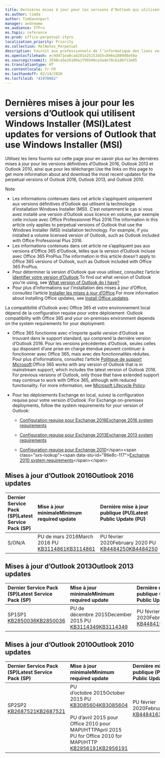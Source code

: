 ```yaml
---
title: Dernières mises à jour pour les versions d’Outlook qui utilisent Windows Installer (MSI)
ms.author: timda
author: TimDavenport
manager: andrewmo
ms.audience: ITPro
ms.topic: reference
ms.prod: office-perpetual-itpro
localization_priority: Priority
ms.collection: RelNotes_Perpetual
description: Fournit aux professionnels de l’informatique des liens vers les dernières informations sur les mises à jour pour les versions définitives d’Outlook 2016, Outlook 2013 et Outlook 2010
ms.openlocfilehash: ec9d4f1ea0cad201e25153455c896e2889d8e59a
ms.sourcegitcommit: 3598ca5e26109a1f99349ce3a4e70cb1d6f13e05
ms.translationtype: HT
ms.contentlocale: fr-FR
ms.lasthandoff: 02/14/2020
ms.locfileid: "41978682"
---
```

# <a name="latest-updates-for-versions-of-outlook-that-use-windows-installer-msi"></a><span data-ttu-id="86e8c-103">Dernières mises à jour pour les versions d’Outlook qui utilisent Windows Installer (MSI)</span><span class="sxs-lookup"><span data-stu-id="86e8c-103">Latest updates for versions of Outlook that use Windows Installer (MSI)</span></span>

<span data-ttu-id="86e8c-104">Utilisez les liens fournis sur cette page pour en savoir plus sur les dernières mises à jour pour les versions définitives d’Outlook 2016, Outlook 2013 et Outlook 2010, ainsi que pour les télécharger.</span><span class="sxs-lookup"><span data-stu-id="86e8c-104">Use the links on this page to get more information about and download the most recent updates for the perpetual versions of Outlook 2016, Outlook 2013, and Outlook 2010.</span></span>
  
> [!NOTE]
> - <span data-ttu-id="86e8c-p101">Les informations contenues dans cet article s’appliquent uniquement aux versions définitives d’Outlook qui utilisent la technologie d’installation Windows Installer (MSI). C’est notamment le cas si vous avez installé une version d’Outlook sous licence en volume, par exemple celle incluse avec Office Professionnel Plus 2016.</span><span class="sxs-lookup"><span data-stu-id="86e8c-p101">The information in this article only applies to perpetual versions of Outlook that use the Windows Installer (MSI) installation technology. For example, if you installed a volume licensed version of Outlook, such as Outlook included with Office Professional Plus 2016.</span></span>
> - <span data-ttu-id="86e8c-107">Les informations contenues dans cet article ne s’appliquent pas aux versions d’Office 365 d’Outlook, telles que la version d’Outlook incluse avec Office 365 ProPlus.</span><span class="sxs-lookup"><span data-stu-id="86e8c-107">The information in this article doesn't apply to Office 365 versions of Outlook, such as Outlook included with Office 365 ProPlus.</span></span>
> - <span data-ttu-id="86e8c-108">Pour déterminer la version d’Outlook que vous utilisez, consultez l’article [Identifier votre version d’Outlook](https://support.office.com/article/b3a9568c-edb5-42b9-9825-d48d82b2257c).</span><span class="sxs-lookup"><span data-stu-id="86e8c-108">To find out what version of Outlook you're using, see [What version of Outlook do I have?](https://support.office.com/article/b3a9568c-edb5-42b9-9825-d48d82b2257c)</span></span>
> - <span data-ttu-id="86e8c-109">Pour plus d’informations sur l’installation des mises à jour d’Office, consultez l’article [Installer les mises à jour d’Office](https://support.office.com/article/2ab296f3-7f03-43a2-8e50-46de917611c5).</span><span class="sxs-lookup"><span data-stu-id="86e8c-109">For more information about installing Office updates, see [Install Office updates](https://support.office.com/article/2ab296f3-7f03-43a2-8e50-46de917611c5).</span></span> 
  
<span data-ttu-id="86e8c-110">La compatibilité d’Outlook avec Office 365 et votre environnement local dépend de la configuration requise pour votre déploiement :</span><span class="sxs-lookup"><span data-stu-id="86e8c-110">Outlook compatibility with Office 365 and your on-premises environment depends on the system requirements for your deployment:</span></span>
  
- <span data-ttu-id="86e8c-p102">Office 365 fonctionne avec n’importe quelle version d’Outlook se trouvant dans le support standard, qui comprend la dernière version d’Outlook 2016. Pour les versions précédentes d’Outlook, seules celles qui disposent d’une prise en charge étendue peuvent continuer à fonctionner avec Office 365, mais avec des fonctionnalités réduites. Pour plus d’informations, consultez l’article [Politique de support Microsoft](https://support.microsoft.com/lifecycle).</span><span class="sxs-lookup"><span data-stu-id="86e8c-p102">Office 365 works with any version of Outlook that is in mainstream support, which includes the latest version of Outlook 2016. For previous versions of Outlook, only those that have extended support may continue to work with Office 365, although with reduced functionality. For more information, see [Microsoft Lifecycle Policy](https://support.microsoft.com/lifecycle).</span></span>
    
- <span data-ttu-id="86e8c-114">Pour les déploiements Exchange en local, suivez la configuration requise pour votre version d’Outlook :</span><span class="sxs-lookup"><span data-stu-id="86e8c-114">For Exchange on-premises deployments, follow the system requirements for your version of Outlook:</span></span>
    
  - [<span data-ttu-id="86e8c-115">Configuration requise pour Exchange 2016</span><span class="sxs-lookup"><span data-stu-id="86e8c-115">Exchange 2016 system requirements</span></span>](https://docs.microsoft.com/Exchange/plan-and-deploy/system-requirements)
    
  - [<span data-ttu-id="86e8c-116">Configuration requise pour Exchange 2013</span><span class="sxs-lookup"><span data-stu-id="86e8c-116">Exchange 2013 system requirements</span></span>](https://docs.microsoft.com/exchange/exchange-2013-system-requirements-exchange-2013-help)
    
  - <span data-ttu-id="86e8c-117">[Configuration requise pour Exchange 2010](https://docs.microsoft.com/previous-versions/office/exchange-server-2010/aa996719(v=exchg.141))</span><span class="sxs-lookup"><span data-stu-id="86e8c-117">[Exchange 2010 system requirements](https://docs.microsoft.com/previous-versions/office/exchange-server-2010/aa996719(v=exchg.141))</span></span>

   
## <a name="outlook-2016-updates"></a><span data-ttu-id="86e8c-118">Mises à jour d’Outlook 2016</span><span class="sxs-lookup"><span data-stu-id="86e8c-118">Outlook 2016 updates</span></span>

|<span data-ttu-id="86e8c-119">**Dernier Service Pack (SP)**</span><span class="sxs-lookup"><span data-stu-id="86e8c-119">**Latest Service Pack (SP)**</span></span>|<span data-ttu-id="86e8c-120">**Mise à jour minimale**</span><span class="sxs-lookup"><span data-stu-id="86e8c-120">**Minimum required update**</span></span>|<span data-ttu-id="86e8c-121">**Dernière mise à jour publique (PU)**</span><span class="sxs-lookup"><span data-stu-id="86e8c-121">**Latest Public Update (PU)**</span></span>|
|:-----|:-----|:-----|
|<span data-ttu-id="86e8c-122">S/O</span><span class="sxs-lookup"><span data-stu-id="86e8c-122">N/A</span></span>  <br/> |<span data-ttu-id="86e8c-123">PU de mars 2016</span><span class="sxs-lookup"><span data-stu-id="86e8c-123">March 2016 PU</span></span> <br/>[<span data-ttu-id="86e8c-124">KB3114861</span><span class="sxs-lookup"><span data-stu-id="86e8c-124">KB3114861</span></span>](https://support.microsoft.com/help/3114861) <br/> |<span data-ttu-id="86e8c-125">PU février 2020</span><span class="sxs-lookup"><span data-stu-id="86e8c-125">February 2020 PU</span></span> <br/>[<span data-ttu-id="86e8c-126">KB4484250</span><span class="sxs-lookup"><span data-stu-id="86e8c-126">KB4484250</span></span>](https://support.microsoft.com/help/4484250) 

## <a name="outlook-2013-updates"></a><span data-ttu-id="86e8c-127">Mises à jour d’Outlook 2013</span><span class="sxs-lookup"><span data-stu-id="86e8c-127">Outlook 2013 updates</span></span>

|<span data-ttu-id="86e8c-128">**Dernier Service Pack (SP)**</span><span class="sxs-lookup"><span data-stu-id="86e8c-128">**Latest Service Pack (SP)**</span></span>|<span data-ttu-id="86e8c-129">**Mise à jour minimale**</span><span class="sxs-lookup"><span data-stu-id="86e8c-129">**Minimum required update**</span></span>|<span data-ttu-id="86e8c-130">**Dernière mise à jour publique (PU)**</span><span class="sxs-lookup"><span data-stu-id="86e8c-130">**Latest Public Update (PU)**</span></span>|
|:-----|:-----|:-----|
|<span data-ttu-id="86e8c-131">SP1</span><span class="sxs-lookup"><span data-stu-id="86e8c-131">SP1</span></span>  <br/>[<span data-ttu-id="86e8c-132">KB2850036</span><span class="sxs-lookup"><span data-stu-id="86e8c-132">KB2850036</span></span>](https://go.microsoft.com/fwlink/p/?LinkId=512538) <br/> |<span data-ttu-id="86e8c-133">PU de décembre 2015</span><span class="sxs-lookup"><span data-stu-id="86e8c-133">December 2015 PU</span></span> <br/>[<span data-ttu-id="86e8c-134">KB3114349</span><span class="sxs-lookup"><span data-stu-id="86e8c-134">KB3114349</span></span>](https://support.microsoft.com/kb/3114349) <br/> |<span data-ttu-id="86e8c-135">PU février 2020</span><span class="sxs-lookup"><span data-stu-id="86e8c-135">February 2020 PU</span></span> <br/>[<span data-ttu-id="86e8c-136">KB4484156</span><span class="sxs-lookup"><span data-stu-id="86e8c-136">KB4484156</span></span>](https://support.microsoft.com/help/4484156)  |
   
## <a name="outlook-2010-updates"></a><span data-ttu-id="86e8c-137">Mises à jour d’Outlook 2010</span><span class="sxs-lookup"><span data-stu-id="86e8c-137">Outlook 2010 updates</span></span>

|<span data-ttu-id="86e8c-138">**Dernier Service Pack (SP)**</span><span class="sxs-lookup"><span data-stu-id="86e8c-138">**Latest Service Pack (SP)**</span></span>|<span data-ttu-id="86e8c-139">**Mise à jour minimale**</span><span class="sxs-lookup"><span data-stu-id="86e8c-139">**Minimum required update**</span></span>|<span data-ttu-id="86e8c-140">**Dernière mise à jour publique (PU)**</span><span class="sxs-lookup"><span data-stu-id="86e8c-140">**Latest Public Update (PU)**</span></span>|
|:-----|:-----|:-----|
|<span data-ttu-id="86e8c-141">SP2</span><span class="sxs-lookup"><span data-stu-id="86e8c-141">SP2</span></span> <br/>[<span data-ttu-id="86e8c-142">KB2687521</span><span class="sxs-lookup"><span data-stu-id="86e8c-142">KB2687521</span></span>](https://go.microsoft.com/fwlink/p/?LinkId=512542) <br><br><br><br/> |<span data-ttu-id="86e8c-143">PU d’octobre 2015</span><span class="sxs-lookup"><span data-stu-id="86e8c-143">October 2015 PU</span></span> <br/> [<span data-ttu-id="86e8c-144">KB3085604</span><span class="sxs-lookup"><span data-stu-id="86e8c-144">KB3085604</span></span>](https://support.microsoft.com/kb/3085604) <br/><br/>  <span data-ttu-id="86e8c-145">PU d’avril 2015 pour Office 2010 pour MAPI/HTTP</span><span class="sxs-lookup"><span data-stu-id="86e8c-145">April 2015 PU for Office 2010 for MAPI/HTTP</span></span> <br/> [<span data-ttu-id="86e8c-146">KB2956191</span><span class="sxs-lookup"><span data-stu-id="86e8c-146">KB2956191</span></span>](https://support.microsoft.com/help/2956191/april-14-2015-update-for-office-2010-kb2956191) <br/> |<span data-ttu-id="86e8c-147">PU février 2020</span><span class="sxs-lookup"><span data-stu-id="86e8c-147">February 2020 PU</span></span> <br/>[<span data-ttu-id="86e8c-148">KB4484163</span><span class="sxs-lookup"><span data-stu-id="86e8c-148">KB4484163</span></span>](https://support.microsoft.com/help/4484163) <br><br><br><br/>|
   

